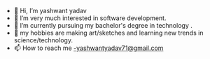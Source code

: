 - 👋 Hi, I’m yashwant yadav
- 👀 I’m very much interested  in software development.
- 🌱 I’m currently pursuing my bachelor's degree in technology .
- 💞️ my hobbies are making art/sketches and learning new trends in science/technology.
- 📫 How to reach me -yashwantyadav71@gmail.com

<!---
thanks for reading!
--->
